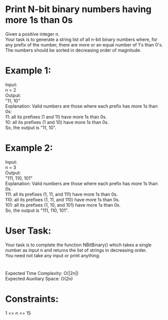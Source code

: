 # Print N-bit binary numbers having more 1s than 0s

Given a positive integer n.  
Your task is to generate a string list of all n-bit binary numbers where, for any prefix of the number, there are more or an equal number of 1's than 0's.  
The numbers should be sorted in decreasing order of magnitude.

# Example 1:
Input:  
n = 2  
Output:  
"11, 10"  
Explanation: Valid numbers are those where each prefix has more 1s than 0s:  
11: all its prefixes (1 and 11) have more 1s than 0s.  
10: all its prefixes (1 and 10) have more 1s than 0s.  
So, the output is "11, 10".

# Example 2:
Input:  
n = 3  
Output:   
"111, 110, 101"  
Explanation: Valid numbers are those where each prefix has more 1s than 0s.  
111: all its prefixes (1, 11, and 111) have more 1s than 0s.  
110: all its prefixes (1, 11, and 110) have more 1s than 0s.  
101: all its prefixes (1, 10, and 101) have more 1s than 0s.  
So, the output is "111, 110, 101".

# User Task:
Your task is to complete the function NBitBinary() which takes a single number as input n and returns the list of strings in decreasing order.  
You need not take any input or print anything.

#
Expected Time Complexity: O(|2n|)  
Expected Auxiliary Space: O(2n)

# Constraints:
1 <= n <= 15

